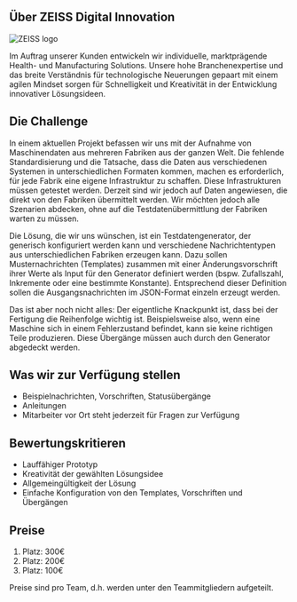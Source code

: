 ## Über ZEISS Digital Innovation

![ZEISS logo](/challenge_details/zeiss-logo-rgb.jpg)

Im Auftrag unserer Kunden entwickeln wir individuelle, marktprägende Health- und Manufacturing Solutions. Unsere hohe
Branchenexpertise und das breite Verständnis für technologische Neuerungen gepaart mit einem agilen Mindset sorgen für
Schnelligkeit und Kreativität in der Entwicklung innovativer Lösungsideen.

## Die Challenge

In einem aktuellen Projekt befassen wir uns mit der Aufnahme von Maschinendaten aus mehreren Fabriken aus der ganzen
Welt. Die fehlende Standardisierung und die Tatsache, dass die Daten aus verschiedenen Systemen in unterschiedlichen
Formaten kommen, machen es erforderlich, für jede Fabrik eine eigene Infrastruktur zu schaffen. Diese Infrastrukturen
müssen getestet werden. Derzeit sind wir jedoch auf Daten angewiesen, die direkt von den Fabriken übermittelt werden.
Wir möchten jedoch alle Szenarien abdecken, ohne auf die Testdatenübermittlung der Fabriken warten zu müssen.

Die Lösung, die wir uns wünschen, ist ein Testdatengenerator, der generisch konfiguriert werden kann und verschiedene
Nachrichtentypen aus unterschiedlichen Fabriken erzeugen kann. Dazu sollen Musternachrichten (Templates) zusammen mit
einer Änderungsvorschrift ihrer Werte als Input für den Generator definiert werden (bspw. Zufallszahl, Inkremente oder
eine bestimmte Konstante). Entsprechend dieser Definition sollen die Ausgangsnachrichten im JSON-Format einzeln erzeugt
werden.

Das ist aber noch nicht alles: Der eigentliche Knackpunkt ist, dass bei der Fertigung die Reihenfolge wichtig ist.
Beispielsweise also, wenn eine Maschine sich in einem Fehlerzustand befindet, kann sie keine richtigen Teile
produzieren. Diese Übergänge müssen auch durch den Generator abgedeckt werden.

## Was wir zur Verfügung stellen

-   Beispielnachrichten, Vorschriften, Statusübergänge
-   Anleitungen
-   Mitarbeiter vor Ort steht jederzeit für Fragen zur Verfügung

## Bewertungskritieren

-   Lauffähiger Prototyp
-   Kreativität der gewählten Lösungsidee
-   Allgemeingültigkeit der Lösung
-   Einfache Konfiguration von den Templates, Vorschriften und Übergängen

## Preise

1. Platz: 300€
2. Platz: 200€
3. Platz: 100€

Preise sind pro Team, d.h. werden unter den Teammitgliedern aufgeteilt.
